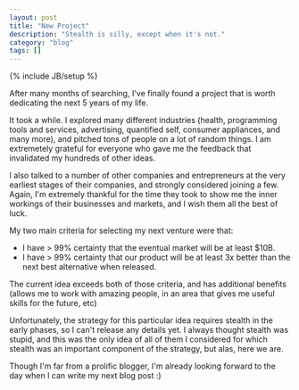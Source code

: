 ```yaml
---
layout: post
title: "New Project"
description: "Stealth is silly, except when it's not."
category: "blog"
tags: []
---
```

{% include JB/setup %}

After many months of searching, I've finally found a project that is worth dedicating the next 5 years of my life.

It took a while. I explored many different industries (health, programming tools and services, advertising, quantified self, consumer appliances, and many more), and pitched tons of people on a lot of random things. I am extremetely grateful for everyone who gave me the feedback that invalidated my hundreds of other ideas.

I also talked to a number of other companies and entrepreneurs at the very earliest stages of their companies, and strongly considered joining a few. Again, I'm extremely thankful for the time they took to show me the inner workings of their businesses and markets, and I wish them all the best of luck.

My two main criteria for selecting my next venture were that:

- I have > 99% certainty that the eventual market will be at least $10B.
- I have > 99% certainty that our product will be at least 3x better than the next best alternative when released.

The current idea exceeds both of those criteria, and has additional benefits (allows me to work with amazing people, in an area that gives me useful skills for the future, etc)

Unfortunately, the strategy for this particular idea requires stealth in the early phases, so I can't release any details yet. I always thought stealth was stupid, and this was the only idea of all of them I considered for which stealth was an important component of the strategy, but alas, here we are. 

Though I'm far from a prolific blogger, I'm already looking forward to the day when I can write my next blog post :)